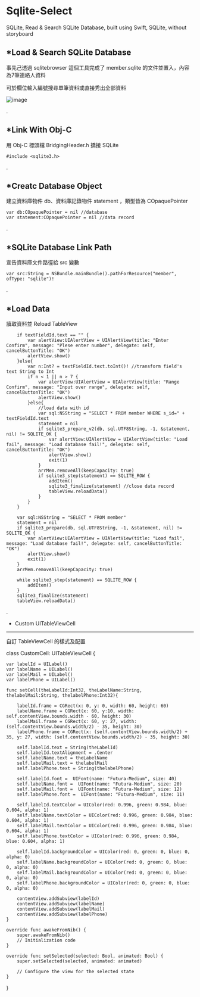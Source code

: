 # Sqlite-Select
SQLite, Read &amp; Search SQLite Database, built using Swift, SQLite, without storyboard


*Load & Search SQLite Database
-------------------------------------------------------------------
事先己透過 sqlitebrowser 這個工具完成了 member.sqlite 的文件並置入，內容為7筆連絡人資料

可於欄位輸入編號搜尋單筆資料或直接秀出全部資料

![image](https://github.com/Smith0314/Sqlite-Select/blob/master/screenshots/screenshots.png)

.

*Link With Obj-C
-------------------------------------------------------------------
用 Obj-C 標頭檔 BridgingHeader.h 撟接 SQLite

    #include <sqlite3.h>
	
.

*Creatc Database Object
-------------------------------------------------------------------
建立資料庫物件 db、資料庫記錄物件 statement ，類型皆為 COpaquePointer

    var db:COpaquePointer = nil //database
    var statement:COpaquePointer = nil //data record

.

*SQLite Database Link Path
-------------------------------------------------------------------
宣告資料庫文件路徑給 src 變數

    var src:String = NSBundle.mainBundle().pathForResource("member", ofType: "sqlite")!

.

*Load Data
-------------------------------------------------------------------
讀取資料並 Reload TableView

        if textFieldId.text == "" {
            var alertView:UIAlertView = UIAlertView(title: "Enter Confirm", message: "Plese enter number", delegate: self, cancelButtonTitle: "OK")
            alertView.show()
        }else{
            var n:Int? = textFieldId.text.toInt()! //transform field's text String to Int
            if n < 1 || n > 7 {
                var alertView:UIAlertView = UIAlertView(title: "Range Confirm", message: "Input over range", delegate: self, cancelButtonTitle: "OK")
                alertView.show()
            }else{
                //load data with id
                var sql:NSString = "SELECT * FROM member WHERE s_id=" + textFieldId.text
                statement = nil
                if sqlite3_prepare_v2(db, sql.UTF8String, -1, &statement, nil) != SQLITE_OK {
                    var alertView:UIAlertView = UIAlertView(title: "Load fail", message: "Load database fail!", delegate: self, cancelButtonTitle: "OK")
                    alertView.show()
                    exit(1)
                }
                arrMem.removeAll(keepCapacity: true)
                if sqlite3_step(statement) == SQLITE_ROW {
                    addItem()
                    sqlite3_finalize(statement) //close data record
                    tableView.reloadData()
                }
            }
        }

        var sql:NSString = "SELECT * FROM member"
        statement = nil
        if sqlite3_prepare(db, sql.UTF8String, -1, &statement, nil) != SQLITE_OK {
            var alertView:UIAlertView = UIAlertView(title: "Load fail", message: "Load database fail!", delegate: self, cancelButtonTitle: "OK")
            alertView.show()
            exit(1)
        }
        arrMem.removeAll(keepCapacity: true)
        
        while sqlite3_step(statement) == SQLITE_ROW {
            addItem()
        }
        sqlite3_finalize(statement)
        tableView.reloadData()
  
.

* Custom UITableViewCell
-------------------------------------------------------------------
自訂 TableViewCell 的樣式及配置

class CustomCell: UITableViewCell {
    
    var labelId = UILabel()
    var labelName = UILabel()
    var labelMail = UILabel()
    var labelPhone = UILabel()
    
    func setCell(theLabelId:Int32, theLabelName:String, thelabelMail:String, thelabelPhone:Int32){
        
        labelId.frame = CGRect(x: 0, y: 0, width: 60, height: 60)
        labelName.frame = CGRect(x: 60, y:10, width: self.contentView.bounds.width - 60, height: 30)
        labelMail.frame = CGRect(x: 60, y: 27, width: (self.contentView.bounds.width/2) - 35, height: 30)
        labelPhone.frame = CGRect(x: (self.contentView.bounds.width/2) + 35, y: 27, width: (self.contentView.bounds.width/2) - 35, height: 30)
        
        self.labelId.text = String(theLabelId)
        self.labelId.textAlignment = .Center
        self.labelName.text = theLabelName
        self.labelMail.text = thelabelMail
        self.labelPhone.text = String(thelabelPhone)
        
        self.labelId.font =  UIFont(name: "Futura-Medium", size: 40)
        self.labelName.font =  UIFont(name: "Futura-Medium", size: 20)
        self.labelMail.font =  UIFont(name: "Futura-Medium", size: 12)
        self.labelPhone.font =  UIFont(name: "Futura-Medium", size: 11)
        
        self.labelId.textColor = UIColor(red: 0.996, green: 0.984, blue: 0.604, alpha: 1)
        self.labelName.textColor = UIColor(red: 0.996, green: 0.984, blue: 0.604, alpha: 1)
        self.labelMail.textColor = UIColor(red: 0.996, green: 0.984, blue: 0.604, alpha: 1)
        self.labelPhone.textColor = UIColor(red: 0.996, green: 0.984, blue: 0.604, alpha: 1)
        
        self.labelId.backgroundColor = UIColor(red: 0, green: 0, blue: 0, alpha: 0)
        self.labelName.backgroundColor = UIColor(red: 0, green: 0, blue: 0, alpha: 0)
        self.labelMail.backgroundColor = UIColor(red: 0, green: 0, blue: 0, alpha: 0)
        self.labelPhone.backgroundColor = UIColor(red: 0, green: 0, blue: 0, alpha: 0)
        
        contentView.addSubview(labelId)
        contentView.addSubview(labelName)
        contentView.addSubview(labelMail)
        contentView.addSubview(labelPhone)
    }
    
    override func awakeFromNib() {
        super.awakeFromNib()
        // Initialization code
    }
    
    override func setSelected(selected: Bool, animated: Bool) {
        super.setSelected(selected, animated: animated)
        
        // Configure the view for the selected state
    }
    
}
